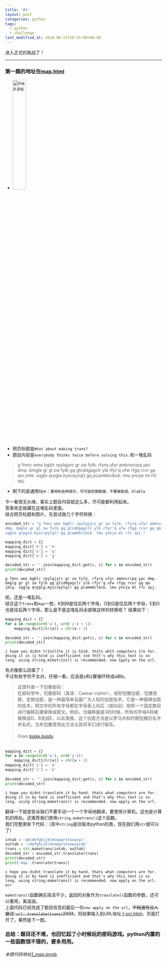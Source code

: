 ```yaml
---
title: '#1'
layout: post
categories: python
tags:
  - python
  - challenge
last_modified_at: 2018-08-21T16:35:00+08:00
---
```


进入正式的挑战了！

---
### 第一题的地址在[map.html](http://www.pythonchallenge.com/pc/def/map.html)
* <img src="http://www.pythonchallenge.com/pc/def/map.jpg" alt="map.jpg" width="30%" height="30%">
* 网页标题是`What about making trans?`
* 题目内容是`everybody thinks twice before solving this.`和一堆乱码
> g fmnc wms bgblr rpylqjyrc gr zw fylb. rfyrq ufyr amknsrcpq ypc dmp. bmgle gr gl zw fylb gq glcddgagclr ylb rfyr'q ufw rfgq rcvr gq qm jmle. sqgle qrpgle.kyicrpylq() gq pcamkkclbcb. lmu ynnjw ml rfc spj.
* 剩下的是通用tips：`要用到各种提示、尽可能挖掘数据、不要被剧透、blabla`

乍一看很无头绪，事实上题目内容就这么多，尽可能都利用起来。<br>
答案肯定就藏在这堆乱码里面。<br>
结合网页标题和图片，先尝试做几个字符转换：


```python
encoded_str = "g fmnc wms bgblr rpylqjyrc gr zw fylb. rfyrq ufyr amknsrcpq ypc \
dmp. bmgle gr gl zw fylb gq glcddgagclr ylb rfyr'q ufw rfgq rcvr gq qm jmle. \
sqgle qrpgle.kyicrpylq() gq pcamkkclbcb. lmu ynnjw ml rfc spj."

mapping_dict = {}
mapping_dict['k'] = 'm'
mapping_dict['o'] = 'q'
mapping_dict['e'] = 'g'

decoded_str = ''.join(mapping_dict.get(c, c) for c in encoded_str)
print(decoded_str)
```

    g fmnc wms bgblr rpylqjyrc gr zw fylb. rfyrq ufyr ammnsrcpq ypc dmp. bmglg gr gl zw fylb gq glcddgagclr ylb rfyr'q ufw rfgq rcvr gq qm jmlg. sqglg qrpglg.myicrpylq() gq pcammmclbcb. lmu ynnjw ml rfc spj.


呃，还是一堆乱码。<br>
结合这个`trans`和`map`一想，K到M是往后两个字母，O到Q是往后两个字母，E到G也是往后两个字母，那么是不是这堆乱码全部做这样的转换呢？
结果如下：


```python
mapping_dict = {}
for a in range(ord('a'), ord('z') + 1):
    mapping_dict[chr(a)] = chr(a + 2)
    
decoded_str = ''.join(mapping_dict.get(c, c) for c in encoded_str)
print(decoded_str)
```

    i hope you didnt tr{nsl{te it |y h{nd. th{ts wh{t computers {re for. doing it in |y h{nd is inefficient {nd th{t's why this text is so long. using string.m{ketr{ns() is recommended. now {pply on the url.


有点像那么回事了！<br>
不过有些字符不太对，仔细一看，应该是y和z要循环转成a和b。
> 这里科普一下恺撒密码：<br>
> 在密码学中，恺撒密码（英语：Caesar cipher），或称恺撒加密、恺撒变换、变换加密，是一种最简单且最广为人知的加密技术。它是一种替换加密的技术，明文中的所有字母都在字母表上向后（或向前）按照一个固定数目进行偏移后被替换成密文。例如，当偏移量是3的时候，所有的字母A将被替换成D，B变成E，以此类推。这个加密方法是以罗马共和时期恺撒的名字命名的，当年恺撒曾用此方法与其将军们进行联系。
> ###### From [baike.baidu](https://baike.baidu.com/item/%E6%81%BA%E6%92%92%E5%AF%86%E7%A0%81/4905284)


```python
mapping_dict = {}
for a in range(ord('a'), ord('y')):
    mapping_dict[chr(a)] = chr(a + 2)
mapping_dict['y'] = 'a'
mapping_dict['z'] = 'b'
    
decoded_str = ''.join(mapping_dict.get(c, c) for c in encoded_str)
print(decoded_str)
```

    i hope you didnt translate it by hand. thats what computers are for. doing it in by hand is inefficient and that's why this text is so long. using string.maketrans() is recommended. now apply on the url.


翻译一下就是告诉我们不要手动一个一个字母地翻译，要使用计算机。这也是计算机的用处。还推荐我们使用`string.maketrans()`这个函数。<br>
我们完整更新下代码：（其中`string`是旧版本python的类，现在我们用`str`就可以了）


```python
intab = 'abcdefghijklmnopqrstuvwxyz'
outtab = 'cdefghijklmnopqrstuvwxyzab'
trans = str.maketrans(intab, outtab)
decoded_str = encoded_str.translate(trans)
print(decoded_str)
print('map'.translate(trans))
```

    i hope you didnt translate it by hand. thats what computers are for. doing it in by hand is inefficient and that's why this text is so long. using string.maketrans() is recommended. now apply on the url.
    ocr


`maketrans()`函数确实简洁不少，返回的对象作为`translate()`函数的参数，还可以重用，美滋滋。<br>
上面代码已经完成了题目信息的最后一句`now apply on the url`，<del>不知道有没人尝试`'url'.translate(trans)`2333</del>，将结果输入到URL地址上[ocr.html](http://www.pythonchallenge.com/pc/def/ocr.html)，页面打开了，果然是下一题。

### 总结：题目还不难，也回忆起了小时候玩的密码游戏。python内置的一些函数很不错的，要多用用。
###### 本题代码地址[1_map.ipynb](https://github.com/StevenPZChan/pythonchallenge/blob/notebook/nbfiles/1_map.ipynb)
